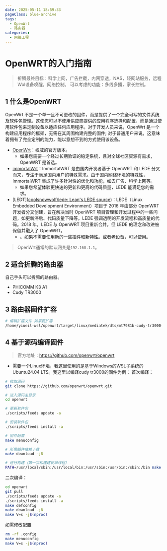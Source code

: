 ```yaml
---
date: 2025-05-11 18:59:33
pageClass: blue-archive
tags:
  - OpenWrt
  - 路由器
categories:
  - 网络工程
---
```


# OpenWRT的入门指南
>折腾最终目标：科学上网，广告拦截，内网穿透，NAS，轻网站服务，远程Wol设备唤醒，网络控制。
>可以考虑的功能：多线多播，家长控制。

## 1 什么是OpenWRT
OpenWrt 不是一个单一且不可更改的固件，而是提供了一个完全可写的文件系统及软件包管理。这使您可以不使用供应商提供的应用程序选择和配置，而是通过使用软件包来定制设备以适应任何应用程序。对于开发人员来说，OpenWrt 是一个构建应用程序的框架，无需在其周围构建完整的固件; 对于普通用户来说，这意味着拥有了完全定制的能力，能以意想不到的方式使用该设备。
- [OpenWrt](https://github.com/openwrt/openwrt)：权威的官方版本。
	- 如果您需要一个经过长期验证的稳定系统，且对全球社区资源有需求，OpenWRT 是首选。
- [immortalWrt](https://github.com/immortalwrt/immortalwrt)：ImmortalWRT 是由国内开发者基于 OpenWRT 和 LEDE 分叉而来，专注于满足国内用户的特殊需求。由于国内网络环境的特殊性，ImmortalWRT 集成了许多针对性的优化和功能，如去广告、科学上网等。
	- 如果您希望体验更快速的更新和更高的代码质量，LEDE 能满足您的需求。
- [LEDT]([coolsnowwolf/lede: Lean's LEDE source](https://github.com/coolsnowwolf/lede))：LEDE（Linux Embedded Development Environment）项目于 2016 年由部分 OpenWRT 开发者分叉创建，旨在解决当时 OpenWRT 项目管理和开发过程中的一些问题，如更新滞后、代码质量下降等。LEDE 强调透明的开发流程和高质量的代码。2018 年，LEDE 与 OpenWRT 项目重新合并，但 LEDE 的理念和改进被保留并融入了 OpenWRT。
	- 。如果不需要使用新的一些插件和新特性。或者老设备，可以使用。
>OpenWrt通常的默认网关是`192.168.1.1`。
## 2 适合折腾的路由器
自己手头可以折腾的路由器。
- PHICOMM K3 A1
- Cudy TR3000
## 3 路由器固件扩容
```sh
# 编辑扩容文件 如果要扩容
/home/yiueil-wsl/openwrt/target/linux/mediatek/dts/mt7981b-cudy-tr3000-v1.dtsi
```
## 4 基于源码编译固件
>官方地址：https://github.com/openwrt/openwrt
- 需要一个Linux环境，我这里使用的是基于Windows的WSL子系统的Ubuntu24.04 LTS。我这里以编译cudy tr3000的固件为例：
首次编译：
```sh
# 拉取源码
git clone https://github.com/openwrt/openwrt.git

# 进入源码主目录
cd openwrt

# 更新软件包
./scripts/feeds update -a

# 安装软件包
./scripts/feeds install -a

# 固件配置
make menuconfig

# 所需插件依赖下载
make download -j8

# 进行构建（第一次构建建议单线程）
PATH=/usr/local/sbin:/usr/local/bin:/usr/sbin:/usr/bin:/sbin:/bin make V=s -j1
```

二次编译：
```sh
cd openwrt
git pull
./scripts/feeds update -a
./scripts/feeds install -a
make defconfig
make download -j8
make V=s -j$(nproc)
```

如需修改配置
```sh
rm -rf .config
make menuconfig
make V=s -j$(nproc)
```